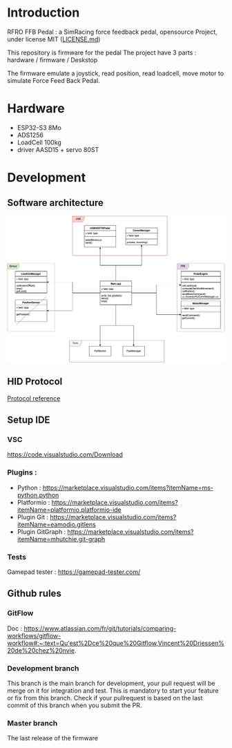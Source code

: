 # Introduction
RFRO FFB Pedal : a SimRacing force feedback pedal,  opensource Project, under license MIT ([LICENSE.md](./LICENSE.md))

This repository is firmware for the pedal
The project have 3 parts : hardware / firmware / Deskstop

The firmware emulate a joystick, read position, read loadcell, move motor to simulate Force Feed Back Pedal.
# Hardware
* ESP32-S3 8Mo
* ADS1256
* LoadCell 100kg
* driver AASD15 + servo 80ST
#  Development
## Software architecture
![Texte de remplacement si l’image ne se charge pas](./doc/main.drawio.png)
## HID Protocol
[Protocol reference](./doc/protocol.md)
## Setup IDE
### VSC
https://code.visualstudio.com/Download
### Plugins :
* Python : https://marketplace.visualstudio.com/items?itemName=ms-python.python
* Platformio : https://marketplace.visualstudio.com/items?itemName=platformio.platformio-ide
* Plugin Git : https://marketplace.visualstudio.com/items?itemName=eamodio.gitlens
* Plugin GitGraph : https://marketplace.visualstudio.com/items?itemName=mhutchie.git-graph
### Tests
Gamepad tester : https://gamepad-tester.com/
## Github rules
### GitFlow
Doc : https://www.atlassian.com/fr/git/tutorials/comparing-workflows/gitflow-workflow#:~:text=Qu'est%2Dce%20que%20Gitflow,Vincent%20Driessen%20de%20chez%20nvie.
### Development branch
This branch is the main branch for development, your pull request will be merge on it for integration and test.
This is mandatory to start your feature or fix from this branch.
Check if your pullrequest is based on the last commit of this branch when you submit the PR.
### Master branch
The last release of the firmware